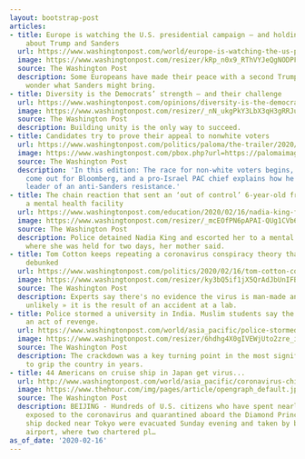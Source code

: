 ```yaml
---
layout: bootstrap-post
articles:
- title: Europe is watching the U.S. presidential campaign — and holding its breath
    about Trump and Sanders
  url: https://www.washingtonpost.com/world/europe-is-watching-the-us-presidential-campaign--and-holding-its-breath-about-trump-and-sanders/2020/02/16/ecdd1b9a-4dc3-11ea-967b-e074d302c7d4_story.html
  image: https://www.washingtonpost.com/resizer/kRp_n0x9_RThVYJeQgNODPF31zw=/1440x0/smart/arc-anglerfish-washpost-prod-washpost.s3.amazonaws.com/public/V3DW43CM7UI6VFT34B2NGAWH2Q.jpg
  source: The Washington Post
  description: Some Europeans have made their peace with a second Trump term. Others
    wonder what Sanders might bring.
- title: Diversity is the Democrats’ strength — and their challenge
  url: https://www.washingtonpost.com/opinions/diversity-is-the-democrats-strength--and-their-challenge/2020/02/16/abf84ca4-4f70-11ea-9b5c-eac5b16dafaa_story.html
  image: https://www.washingtonpost.com/resizer/_nN_ukgPkY3LbX3qH3gRRJujJjw=/1440x0/smart/arc-anglerfish-washpost-prod-washpost.s3.amazonaws.com/public/D72QEZCPQUI6VNZBT5GNZEF4DQ.jpg
  source: The Washington Post
  description: Building unity is the only way to succeed.
- title: Candidates try to prove their appeal to nonwhite voters
  url: https://www.washingtonpost.com/politics/paloma/the-trailer/2020/02/16/the-trailer-candidates-try-to-prove-their-appeal-to-nonwhite-voters/5e46f8fc88e0fa5fb3f89a50/
  image: https://www.washingtonpost.com/pbox.php?url=https://palomaimages.washingtonpost.com/pr2/72235d9eaa86bb081faefd0b705ce228-2Y72D6SQU4I6VAGOG6UNIJTMBE-680-453-70-8.jpg&w=1484&op=resize&opt=1&filter=antialias&t=20170517
  source: The Washington Post
  description: 'In this edition: The race for non-white voters begins, the knives
    come out for Bloomberg, and a pro-Israel PAC chief explains how he became the
    leader of an anti-Sanders resistance.'
- title: The chain reaction that sent an ‘out of control’ 6-year-old from school to
    a mental health facility
  url: https://www.washingtonpost.com/education/2020/02/16/nadia-king-florida-baker-act/
  image: https://www.washingtonpost.com/resizer/_mcEOfPN6pAPAI-QUg1CVb64GNY=/1440x0/smart/arc-anglerfish-washpost-prod-washpost.s3.amazonaws.com/public/QHBCUDV2XRCLTO5YX7MLNHHWIE.jpg
  source: The Washington Post
  description: Police detained Nadia King and escorted her to a mental health facility,
    where she was held for two days, her mother said.
- title: Tom Cotton keeps repeating a coronavirus conspiracy theory that was already
    debunked
  url: https://www.washingtonpost.com/politics/2020/02/16/tom-cotton-coronavirus-conspiracy/
  image: https://www.washingtonpost.com/resizer/ky3bQ5if1jX5QrAdJbUnIFBJSQI=/1440x0/smart/arc-anglerfish-washpost-prod-washpost.s3.amazonaws.com/public/O2TWKGSDZEI6VGOHDX6UEQNC7Y.jpg
  source: The Washington Post
  description: Experts say there's no evidence the virus is man-made and it's « highly
    unlikely » it is the result of an accident at a lab.
- title: Police stormed a university in India. Muslim students say the violence was
    an act of revenge.
  url: https://www.washingtonpost.com/world/asia_pacific/police-stormed-a-university-in-india-muslim-students-say-the-violence-was-an-act-of-revenge/2020/02/16/6727aa24-37e8-11ea-a1ff-c48c1d59a4a1_story.html
  image: https://www.washingtonpost.com/resizer/6hdhg4X0gIVEWjUto2zre_iCpe0=/1440x0/smart/arc-anglerfish-washpost-prod-washpost.s3.amazonaws.com/public/37PR66SPLQI6VFT34B2NGAWH2Q.jpg
  source: The Washington Post
  description: The crackdown was a key turning point in the most significant unrest
    to grip the country in years.
- title: 44 Americans on cruise ship in Japan get virus...
  url: http://www.washingtonpost.com/world/asia_pacific/coronavirus-china-updates/2020/02/16/616e9a74-4f6d-11ea-bf44-f5043eb3918a_story.html
  image: https://www.thehour.com/img/pages/article/opengraph_default.jpg
  source: The Washington Post
  description: BEIJING - Hundreds of U.S. citizens who have spent nearly two weeks
    exposed to the coronavirus and quarantined aboard the Diamond Princess cruise
    ship docked near Tokyo were evacuated Sunday evening and taken by bus to a nearby
    airport, where two chartered pl…
as_of_date: '2020-02-16'
---
```


